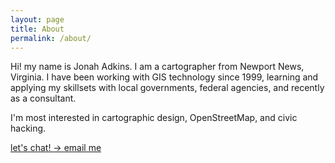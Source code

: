 ```yaml
---
layout: page
title: About
permalink: /about/
---
```


Hi! my name is Jonah Adkins. I am a cartographer from Newport News, Virginia. I have been working with GIS technology since 1999, learning and applying my skillsets with local governments, federal agencies, and recently as a consultant.

I'm most interested in cartographic design, OpenStreetMap, and civic hacking.

[let's chat! -> email me](mailto://jonahadkins@gmail.com)
